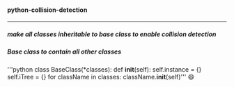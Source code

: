 ####  **python-collision-detection**
____________________________________
#####  make all classes inheritable to base class to enable collision detection

#####  Base class to contain all other classes

'''python
class BaseClass(*classes):
    def __init__(self):
        self.instance = {}
        self.iTree = {}
        for className in classes:
            className.__init__(self)'''
:smile:
